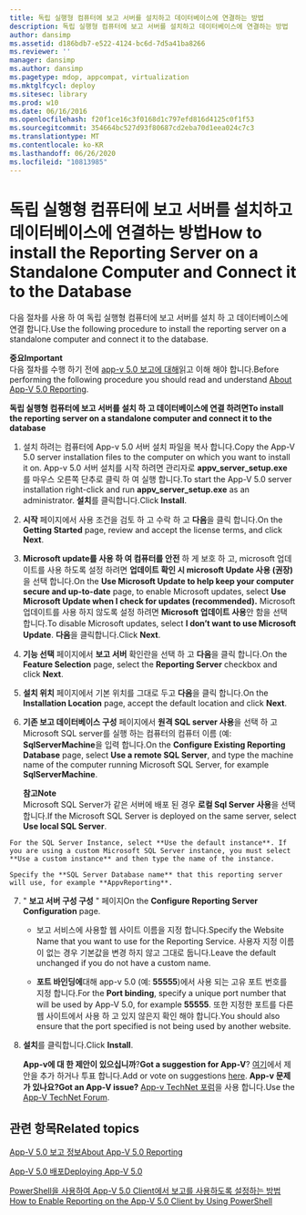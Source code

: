 ```yaml
---
title: 독립 실행형 컴퓨터에 보고 서버를 설치하고 데이터베이스에 연결하는 방법
description: 독립 실행형 컴퓨터에 보고 서버를 설치하고 데이터베이스에 연결하는 방법
author: dansimp
ms.assetid: d186bdb7-e522-4124-bc6d-7d5a41ba8266
ms.reviewer: ''
manager: dansimp
ms.author: dansimp
ms.pagetype: mdop, appcompat, virtualization
ms.mktglfcycl: deploy
ms.sitesec: library
ms.prod: w10
ms.date: 06/16/2016
ms.openlocfilehash: f20f1ce16c3f0168d1c797efd816d4125c0f1f53
ms.sourcegitcommit: 354664bc527d93f80687cd2eba70d1eea024c7c3
ms.translationtype: MT
ms.contentlocale: ko-KR
ms.lasthandoff: 06/26/2020
ms.locfileid: "10813985"
---
```

# <span data-ttu-id="bd89c-103">독립 실행형 컴퓨터에 보고 서버를 설치하고 데이터베이스에 연결하는 방법</span><span class="sxs-lookup"><span data-stu-id="bd89c-103">How to install the Reporting Server on a Standalone Computer and Connect it to the Database</span></span>


<span data-ttu-id="bd89c-104">다음 절차를 사용 하 여 독립 실행형 컴퓨터에 보고 서버를 설치 하 고 데이터베이스에 연결 합니다.</span><span class="sxs-lookup"><span data-stu-id="bd89c-104">Use the following procedure to install the reporting server on a standalone computer and connect it to the database.</span></span>

**<span data-ttu-id="bd89c-105">중요</span><span class="sxs-lookup"><span data-stu-id="bd89c-105">Important</span></span>**  
<span data-ttu-id="bd89c-106">다음 절차를 수행 하기 전에 [app-v 5.0 보고에 대해](about-app-v-50-reporting.md)읽고 이해 해야 합니다.</span><span class="sxs-lookup"><span data-stu-id="bd89c-106">Before performing the following procedure you should read and understand [About App-V 5.0 Reporting](about-app-v-50-reporting.md).</span></span>



**<span data-ttu-id="bd89c-107">독립 실행형 컴퓨터에 보고 서버를 설치 하 고 데이터베이스에 연결 하려면</span><span class="sxs-lookup"><span data-stu-id="bd89c-107">To install the reporting server on a standalone computer and connect it to the database</span></span>**

1.  <span data-ttu-id="bd89c-108">설치 하려는 컴퓨터에 App-v 5.0 서버 설치 파일을 복사 합니다.</span><span class="sxs-lookup"><span data-stu-id="bd89c-108">Copy the App-V 5.0 server installation files to the computer on which you want to install it on.</span></span> <span data-ttu-id="bd89c-109">App-v 5.0 서버 설치를 시작 하려면 관리자로 **appv\_server\_setup.exe** 를 마우스 오른쪽 단추로 클릭 하 여 실행 합니다.</span><span class="sxs-lookup"><span data-stu-id="bd89c-109">To start the App-V 5.0 server installation right-click and run **appv\_server\_setup.exe** as an administrator.</span></span> <span data-ttu-id="bd89c-110">**설치**를 클릭합니다.</span><span class="sxs-lookup"><span data-stu-id="bd89c-110">Click **Install**.</span></span>

2.  <span data-ttu-id="bd89c-111">**시작** 페이지에서 사용 조건을 검토 하 고 수락 하 고 **다음**을 클릭 합니다.</span><span class="sxs-lookup"><span data-stu-id="bd89c-111">On the **Getting Started** page, review and accept the license terms, and click **Next**.</span></span>

3.  <span data-ttu-id="bd89c-112">**Microsoft update를 사용 하 여 컴퓨터를 안전** 하 게 보호 하 고, microsoft 업데이트를 사용 하도록 설정 하려면 **업데이트 확인 시 microsoft Update 사용 (권장)** 을 선택 합니다.</span><span class="sxs-lookup"><span data-stu-id="bd89c-112">On the **Use Microsoft Update to help keep your computer secure and up-to-date** page, to enable Microsoft updates, select **Use Microsoft Update when I check for updates (recommended).**</span></span> <span data-ttu-id="bd89c-113">Microsoft 업데이트를 사용 하지 않도록 설정 하려면 **Microsoft 업데이트 사용**안 함을 선택 합니다.</span><span class="sxs-lookup"><span data-stu-id="bd89c-113">To disable Microsoft updates, select **I don’t want to use Microsoft Update**.</span></span> <span data-ttu-id="bd89c-114">**다음**을 클릭합니다.</span><span class="sxs-lookup"><span data-stu-id="bd89c-114">Click **Next**.</span></span>

4.  <span data-ttu-id="bd89c-115">**기능 선택** 페이지에서 **보고 서버** 확인란을 선택 하 고 **다음**을 클릭 합니다.</span><span class="sxs-lookup"><span data-stu-id="bd89c-115">On the **Feature Selection** page, select the **Reporting Server** checkbox and click **Next**.</span></span>

5.  <span data-ttu-id="bd89c-116">**설치 위치** 페이지에서 기본 위치를 그대로 두고 **다음**을 클릭 합니다.</span><span class="sxs-lookup"><span data-stu-id="bd89c-116">On the **Installation Location** page, accept the default location and click **Next**.</span></span>

6.  <span data-ttu-id="bd89c-117">**기존 보고 데이터베이스 구성** 페이지에서 **원격 SQL server 사용**을 선택 하 고 Microsoft SQL server를 실행 하는 컴퓨터의 컴퓨터 이름 (예: **SqlServerMachine**을 입력 합니다.</span><span class="sxs-lookup"><span data-stu-id="bd89c-117">On the **Configure Existing Reporting Database** page, select **Use a remote SQL Server**, and type the machine name of the computer running Microsoft SQL Server, for example **SqlServerMachine**.</span></span>

    **<span data-ttu-id="bd89c-118">참고</span><span class="sxs-lookup"><span data-stu-id="bd89c-118">Note</span></span>**  
    <span data-ttu-id="bd89c-119">Microsoft SQL Server가 같은 서버에 배포 된 경우 **로컬 Sql Server 사용**을 선택 합니다.</span><span class="sxs-lookup"><span data-stu-id="bd89c-119">If the Microsoft SQL Server is deployed on the same server, select **Use local SQL Server**.</span></span>



~~~
For the SQL Server Instance, select **Use the default instance**. If you are using a custom Microsoft SQL Server instance, you must select **Use a custom instance** and then type the name of the instance.

Specify the **SQL Server Database name** that this reporting server will use, for example **AppvReporting**.
~~~

7. <span data-ttu-id="bd89c-120">" **보고 서버 구성 구성** " 페이지</span><span class="sxs-lookup"><span data-stu-id="bd89c-120">On the **Configure Reporting Server Configuration** page.</span></span>

   -   <span data-ttu-id="bd89c-121">보고 서비스에 사용할 웹 사이트 이름을 지정 합니다.</span><span class="sxs-lookup"><span data-stu-id="bd89c-121">Specify the Website Name that you want to use for the Reporting Service.</span></span> <span data-ttu-id="bd89c-122">사용자 지정 이름이 없는 경우 기본값을 변경 하지 않고 그대로 둡니다.</span><span class="sxs-lookup"><span data-stu-id="bd89c-122">Leave the default unchanged if you do not have a custom name.</span></span>

   -   <span data-ttu-id="bd89c-123">**포트 바인딩에**대해 app-v 5.0 (예: **55555**)에서 사용 되는 고유 포트 번호를 지정 합니다.</span><span class="sxs-lookup"><span data-stu-id="bd89c-123">For the **Port binding**, specify a unique port number that will be used by App-V 5.0, for example **55555**.</span></span> <span data-ttu-id="bd89c-124">또한 지정한 포트를 다른 웹 사이트에서 사용 하 고 있지 않은지 확인 해야 합니다.</span><span class="sxs-lookup"><span data-stu-id="bd89c-124">You should also ensure that the port specified is not being used by another website.</span></span>

8. <span data-ttu-id="bd89c-125">**설치**를 클릭합니다.</span><span class="sxs-lookup"><span data-stu-id="bd89c-125">Click **Install**.</span></span>

   <span data-ttu-id="bd89c-126">**App-v에 대 한 제안이 있으십니까**?</span><span class="sxs-lookup"><span data-stu-id="bd89c-126">**Got a suggestion for App-V**?</span></span> <span data-ttu-id="bd89c-127">[여기](http://appv.uservoice.com/forums/280448-microsoft-application-virtualization)에서 제안을 추가 하거나 투표 합니다.</span><span class="sxs-lookup"><span data-stu-id="bd89c-127">Add or vote on suggestions [here](http://appv.uservoice.com/forums/280448-microsoft-application-virtualization).</span></span> **<span data-ttu-id="bd89c-128">App-v 문제가 있나요?</span><span class="sxs-lookup"><span data-stu-id="bd89c-128">Got an App-V issue?</span></span>** <span data-ttu-id="bd89c-129">[App-v TechNet 포럼](https://social.technet.microsoft.com/Forums/home?forum=mdopappv)을 사용 합니다.</span><span class="sxs-lookup"><span data-stu-id="bd89c-129">Use the [App-V TechNet Forum](https://social.technet.microsoft.com/Forums/home?forum=mdopappv).</span></span>

## <span data-ttu-id="bd89c-130">관련 항목</span><span class="sxs-lookup"><span data-stu-id="bd89c-130">Related topics</span></span>


[<span data-ttu-id="bd89c-131">App-V 5.0 보고 정보</span><span class="sxs-lookup"><span data-stu-id="bd89c-131">About App-V 5.0 Reporting</span></span>](about-app-v-50-reporting.md)

[<span data-ttu-id="bd89c-132">App-V 5.0 배포</span><span class="sxs-lookup"><span data-stu-id="bd89c-132">Deploying App-V 5.0</span></span>](deploying-app-v-50.md)

[<span data-ttu-id="bd89c-133">PowerShell을 사용하여 App-V 5.0 Client에서 보고를 사용하도록 설정하는 방법</span><span class="sxs-lookup"><span data-stu-id="bd89c-133">How to Enable Reporting on the App-V 5.0 Client by Using PowerShell</span></span>](how-to-enable-reporting-on-the-app-v-50-client-by-using-powershell.md)









